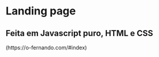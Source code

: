<h1>Landing page</h1>
<h2>Feita em Javascript puro, HTML e CSS</h2>
(https://o-fernando.com/#index)
